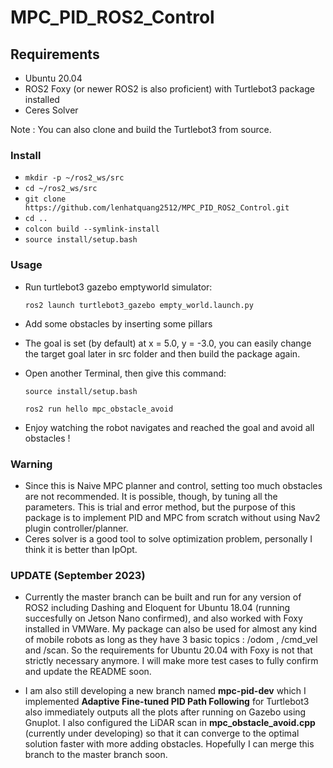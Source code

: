 # MPC_PID_ROS2_Control

## Requirements

* Ubuntu 20.04
* ROS2 Foxy (or newer ROS2 is also proficient) with Turtlebot3 package installed
* Ceres Solver

Note : You can also clone and build the Turtlebot3 from source.

### Install

* `mkdir -p ~/ros2_ws/src`
* `cd ~/ros2_ws/src`
* `git clone https://github.com/lenhatquang2512/MPC_PID_ROS2_Control.git`
* `cd ..`
* `colcon build --symlink-install`
* `source install/setup.bash`

### Usage

* Run turtlebot3 gazebo emptyworld simulator:

    `ros2 launch turtlebot3_gazebo empty_world.launch.py`

* Add some obstacles by inserting some pillars
* The goal is set (by default) at x = 5.0, y = -3.0, you can easily change the target goal later in src folder
and then build the package again.

* Open another Terminal, then give this command:

    `source install/setup.bash`

    `ros2 run hello mpc_obstacle_avoid`

* Enjoy watching the robot navigates and reached the goal and avoid all obstacles !

### Warning

* Since this is Naive MPC planner and control, setting too much obstacles are not recommended.
It is possible, though, by tuning all the parameters. This is trial and error method, but the purpose of this package is to implement PID and MPC from scratch without using Nav2 plugin controller/planner.
* Ceres solver is a good tool to solve optimization problem, personally I think it is better than IpOpt.

### UPDATE (September 2023)

* Currently the master branch can be built and run for any version of ROS2 including Dashing and Eloquent for Ubuntu 18.04 (running succesfully on Jetson Nano confirmed), and also worked with Foxy installed in VMWare. My package can also be used for almost any kind of mobile robots as long as they have 3 basic topics : /odom , /cmd_vel and /scan. So the requirements for Ubuntu 20.04 with Foxy is not that strictly necessary anymore. I will make more test cases to fully confirm and update the README soon.

* I am also still developing a new branch named **mpc-pid-dev** which I implemented **Adaptive Fine-tuned PID Path Following** for Turtlebot3 also immediately outputs all the plots after running on Gazebo using Gnuplot. I also configured the LiDAR scan in **mpc_obstacle_avoid.cpp** (currently under developing) so that it can converge to the optimal solution faster with more adding obstacles. Hopefully I can merge this branch to the master branch soon.
